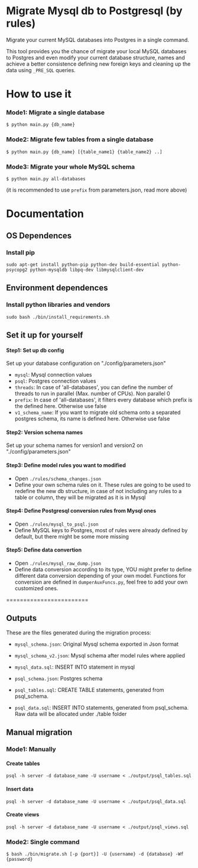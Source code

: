 # Migrate Mysql db to Postgresql (by rules) 

Migrate your current MySQL databases into Postgres in a single command.

This tool provides you the chance of migrate your local MySQL databases to Postgres and even modify your current database structure, names and achieve a better
 consistence defining new foreign keys and cleaning up the data using `_PRE_SQL` queries.

# How to use it
 
### Mode1: Migrate a single database
    $ python main.py {db_name}
    
### Mode2: Migrate few tables from a single database
    $ python main.py {db_name} [{table_name1} {table_name2} ..]

### Mode3: Migrate your whole MySQL schema
    $ python main.py all-databases
(it is recommended to use `prefix` from parameters.json, read more above)

# Documentation
## OS Dependences
### Install pip
    sudo apt-get install python-pip python-dev build-essential python-psycopg2 python-mysqldb libpq-dev libmysqlclient-dev
    
## Environment dependences
### Install python libraries and vendors
    sudo bash ./bin/install_requirements.sh
    
## Set it up for yourself 
#### Step1: Set up db config
Set up your database configuration on "./config/parameters.json"
* `mysql`: Mysql connection values
* `psql`: Postgres connection values
* `threads`: In case of 'all-databases', you can define the number of threads to run in parallel (Max. number of CPUs). Non parallel 0
* `prefix`: In case of 'all-databases', it filters every database which prefix is the defined here. Otherwise use false
* `v1_schema_name`: If you want to migrate old schema onto a separated postgres schema, its name is defined here. Otherwise use false

#### Step2: Version schema names
Set up your schema names for version1 and version2 on "./config/parameters.json"

#### Step3: Define model rules you want to modified
* Open `./rules/schema_changes.json`
* Define your own schema rules on it. These rules are going to be used to redefine the new db structure, in case of not including any rules to a table or column, they will be migrated as it is in Mysql 

#### Step4: Define Postgresql conversion rules from Mysql ones
* Open `./rules/mysql_to_psql.json`
* Define MySQL keys to Postgres, most of rules were already defined by default, but there might be some more missing

#### Step5: Define data convertion 
* Open `./rules/mysql_raw_dump.json`
* Define data conversion according to its type, YOU might prefer to define different data conversion depending of your own model. Functions for conversion are defined in `dumperAuxFuncs.py`, feel free to add your own customized ones.

========================

## Outputs
These are the files generated during the migration process:

* `mysql_schema.json`: Original Mysql schema exported in Json format
* `mysql_schema_v2.json`: Mysql schema after model rules where applied
* `mysql_data.sql`: INSERT INTO statement in mysql

* `psql_schema.json`: Postgres schema 
* `psql_tables.sql`: CREATE TABLE statements, generated from psql_schema. 
* `psql_data.sql`: INSERT INTO statements, generated from psql_schema. Raw data will be allocated under ./table folder

## Manual migration
### Mode1: Manually
#### Create tables
    psql -h server -d database_name -U username < ./output/psql_tables.sql
#### Insert data
    psql -h server -d database_name -U username < ./output/psql_data.sql
#### Create views
    psql -h server -d database_name -U username < ./output/psql_views.sql

### Mode2: Single command
    $ bash ./bin/migrate.sh [-p {port}] -U {username} -d {database} -Wf {password}
